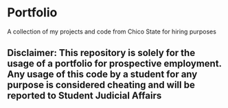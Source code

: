# Portfolio
A collection of my projects and code from Chico State for hiring purposes

## Disclaimer: This repository is solely for the usage of a portfolio for prospective employment. Any usage of this code by a student for any purpose is considered cheating and will be reported to Student Judicial Affairs

